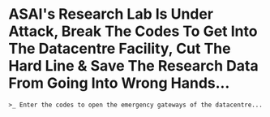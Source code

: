 
# ASAI's Research Lab Is Under Attack, Break The Codes To Get Into The Datacentre Facility, Cut The Hard Line & Save The Research Data From Going Into Wrong Hands...
    >_ Enter the codes to open the emergency gateways of the datacentre...
    
